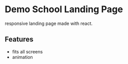 # Demo School Landing Page
responsive landing page made with react.

## Features
* fits all screens
* animation
